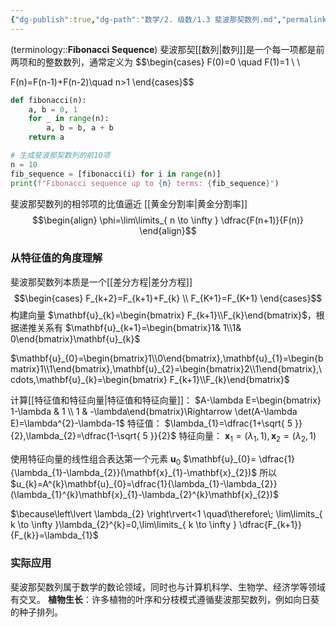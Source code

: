 ```yaml
---
{"dg-publish":true,"dg-path":"数学/2. 级数/1.3 斐波那契数列.md","permalink":"/数学/2. 级数/1.3 斐波那契数列/","dgPassFrontmatter":true,"noteIcon":"","created":"2024-05-21T15:20:28.322+08:00","updated":"2025-04-14T11:44:27.822+08:00"}
---
```



(terminology::**Fibonacci Sequence**)
斐波那契[[数列\|数列]]是一个每一项都是前两项和的整数数列，通常定义为
$$\begin{cases}
F(0)=0 \quad F(1)=1 \\ \\

F(n)=F(n-1)+F(n-2)\quad n>1
\end{cases}$$

```python
def fibonacci(n):
    a, b = 0, 1
    for _ in range(n):
        a, b = b, a + b
    return a

# 生成斐波那契数列的前10项
n = 10
fib_sequence = [fibonacci(i) for i in range(n)]
print(f"Fibonacci sequence up to {n} terms: {fib_sequence}")
```

斐波那契数列的相邻项的比值逼近 [[黄金分割率\|黄金分割率]]
$$\begin{align}
\phi=\lim\limits_{ n \to \infty } \dfrac{F(n+1)}{F(n)}
\end{align}$$

### 从特征值的角度理解
斐波那契数列本质是一个[[差分方程\|差分方程]]
$$\begin{cases}
F_{k+2}=F_{k+1}+F_{k} \\
F_{K+1}=F_{K+1}
\end{cases}$$
构建向量 $\mathbf{u}_{k}=\begin{bmatrix} F_{k+1}\\F_{k}\end{bmatrix}$，根据递推关系有 $\mathbf{u}_{k+1}=\begin{bmatrix}1& 1\\1& 0\end{bmatrix}\mathbf{u}_{k}$ 

$\mathbf{u}_{0}=\begin{bmatrix}1\\0\end{bmatrix},\mathbf{u}_{1}=\begin{bmatrix}1\\1\end{bmatrix},\mathbf{u}_{2}=\begin{bmatrix}2\\1\end{bmatrix},\cdots,\mathbf{u}_{k}=\begin{bmatrix} F_{k+1}\\F_{k}\end{bmatrix}$


计算[[特征值和特征向量\|特征值和特征向量]]：
$A-\lambda E=\begin{bmatrix} 1-\lambda & 1 \\ 1 & -\lambda\end{bmatrix}\Rightarrow \det(A-\lambda E)=\lambda^{2}-\lambda-1$ 
特征值： $\lambda_{1}=\dfrac{1+\sqrt{ 5 }}{2},\lambda_{2}=\dfrac{1-\sqrt{ 5 }}{2}$
特征向量： $\mathbf{x}_{1}=(\lambda_{1},1),\mathbf{x}_{2}=(\lambda_{2},1)$

使用特征向量的线性组合表达第一个元素 $\mathbf{u}_{0}$
$\mathbf{u}_{0}= \dfrac{1}{\lambda_{1}-\lambda_{2}}(\mathbf{x}_{1}-\mathbf{x}_{2})$
所以 $u_{k}=A^{k}\mathbf{u}_{0}=\dfrac{1}{\lambda_{1}-\lambda_{2}}(\lambda_{1}^{k}\mathbf{x}_{1}-\lambda_{2}^{k}\mathbf{x}_{2})$

$\because\left\lvert  \lambda_{2} \right\rvert<1 \quad\therefore\; \lim\limits_{ k \to \infty }\lambda_{2}^{k}=0,\lim\limits_{ k \to \infty } \dfrac{F_{k+1}}{F_{k}}=\lambda_{1}$


### 实际应用
斐波那契数列属于数学的数论领域，同时也与计算机科学、生物学、经济学等领域有交叉。
**植物生长**：许多植物的叶序和分枝模式遵循斐波那契数列，例如向日葵的种子排列。


